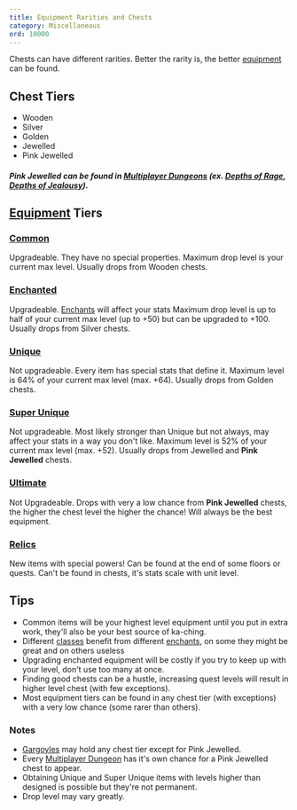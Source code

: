```yaml
---
title: Equipment Rarities and Chests
category: Miscellaneous
ord: 10000
---
```


Chests can have different rarities. Better the rarity is, the better [equipment](./equipmenet.md) can be found.

## Chest Tiers

- Wooden
- Silver
- Golden
- Jewelled
- Pink Jewelled
##### Pink Jewelled can be found in [Multiplayer Dungeons](./quests.md#multiplayer-dungeons) (ex. [Depths of Rage](./quests.md#depths-of-rage), [Depths of Jealousy](./quests.md#depths-of-jealousy)).

## [Equipment](./equipmenet.md) Tiers

### [Common](./equipment.md#commonenchanted)

Upgradeable. They have no special properties. Maximum drop level is your current max level. Usually drops from Wooden chests.

### [Enchanted](./equipment.md#commnoenchanted)

Upgradeable. [Enchants](./enchants.md) will affect your stats Maximum drop level is up to half of your current max level (up to +50) but can be upgraded to +100. Usually drops from Silver chests.

### [Unique](./equipment.md#unique)

Not upgradeable. Every item has special stats that define it. Maximum level is 64% of your current max level (max. +64). Usually drops from Golden chests.

### [Super Unique](./equipment.md#super-unique)

Not upgradeable. Most likely stronger than Unique but not always, may affect your stats in a way you don't like. Maximum level is 52% of your current max level (max. +52). Usually drops from Jewelled and **Pink Jewelled** chests.

### [Ultimate](./equipment.md#ultimate)

Not Upgradeable. Drops with very a low chance from **Pink Jewelled** chests, the higher the chest level the higher the chance! Will always be the best equipment.

### [Relics](./equipment.md#relic)

New items with special powers! Can be found at the end of some floors or quests. Can't be found in chests, it's stats scale with unit level.

## Tips

- Common items will be your highest level equipment until you put in extra work, they'll also be your best source of ka-ching.
- Different [classes](./classes.md) benefit from different [enchants](./enchants.md), on some they might be great and on others useless
- Upgrading enchanted equipment will be costly if you try to keep up with your level, don't use too many at once.
- Finding good chests can be a hustle, increasing quest levels will result in higher level chest (with few exceptions).
- Most equipment tiers can be found in any chest tier (with exceptions) with a very low chance (some rarer than others).

### Notes

- [Gargoyles](./minibosses.md#gargoyle) may hold any chest tier except for Pink Jewelled.
- Every [Multiplayer Dungeon](./quests.md#multiplayer-dungeons)  has it's own chance for a Pink Jewelled chest to appear.
- Obtaining Unique and Super Unique items with levels higher than designed is possible but they're not permanent.
- Drop level may vary greatly.
